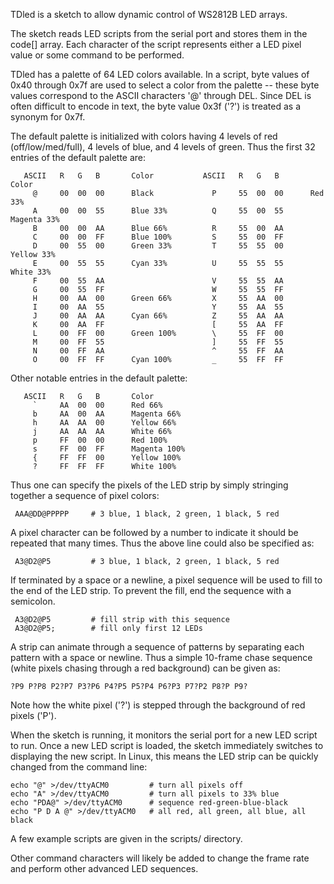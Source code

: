TDled is a sketch to allow dynamic control of WS2812B LED arrays.  

The sketch reads LED scripts from the serial port and stores 
them in the code[] array.  Each character of the script represents
either a LED pixel value or some command to be performed.

TDled has a palette of 64 LED colors available.  In a script, byte
values of 0x40 through 0x7f are used to select a color from the
palette -- these byte values correspond to the ASCII characters '@'
through DEL.  Since DEL is often difficult to encode in text, the
byte value 0x3f ('?') is treated as a synonym for 0x7f.

The default palette is initialized with colors having 4 levels of
red (off/low/med/full), 4 levels of blue, and 4 levels of green.
Thus the first 32 entries of the default palette are:

```
   ASCII   R   G   B       Color           ASCII   R   G   B       Color
     @     00  00  00      Black             P     55  00  00      Red 33%
     A     00  00  55      Blue 33%          Q     55  00  55      Magenta 33%
     B     00  00  AA      Blue 66%          R     55  00  AA
     C     00  00  FF      Blue 100%         S     55  00  FF
     D     00  55  00      Green 33%         T     55  55  00      Yellow 33%
     E     00  55  55      Cyan 33%          U     55  55  55      White 33%
     F     00  55  AA                        V     55  55  AA
     G     00  55  FF                        W     55  55  FF
     H     00  AA  00      Green 66%         X     55  AA  00
     I     00  AA  55                        Y     55  AA  55
     J     00  AA  AA      Cyan 66%          Z     55  AA  AA
     K     00  AA  FF                        [     55  AA  FF
     L     00  FF  00      Green 100%        \     55  FF  00
     M     00  FF  55                        ]     55  FF  55
     N     00  FF  AA                        ^     55  FF  AA
     O     00  FF  FF      Cyan 100%         _     55  FF  FF
```

Other notable entries in the default palette:

```
   ASCII   R   G   B       Color           
     `     AA  00  00      Red 66%
     b     AA  00  AA      Magenta 66%
     h     AA  AA  00      Yellow 66%
     j     AA  AA  AA      White 66%
     p     FF  00  00      Red 100%
     s     FF  00  FF      Magenta 100%
     {     FF  FF  00      Yellow 100%
     ?     FF  FF  FF      White 100%
```

Thus one can specify the pixels of the LED strip by simply stringing together
a sequence of pixel colors:

     AAA@DD@PPPPP     # 3 blue, 1 black, 2 green, 1 black, 5 red

A pixel character can be followed by a number to indicate it should be 
repeated that many times.  Thus the above line could also be specified as:

     A3@D2@P5         # 3 blue, 1 black, 2 green, 1 black, 5 red

If terminated by a space or a newline, a pixel sequence will
be used to fill to the end of the LED strip.  To prevent the fill,
end the sequence with a semicolon.

     A3@D2@P5         # fill strip with this sequence
     A3@D2@P5;        # fill only first 12 LEDs

A strip can animate through a sequence of patterns by separating each
pattern with a space or newline.  Thus a simple 10-frame chase sequence
(white pixels chasing through a red background) can be given as:

    ?P9 P?P8 P2?P7 P3?P6 P4?P5 P5?P4 P6?P3 P7?P2 P8?P P9?

Note how the white pixel ('?') is stepped through the background of red
pixels ('P').

When the sketch is running, it monitors the serial port for a new
LED script to run.  Once a new LED script is loaded, the sketch immediately
switches to displaying the new script.  In Linux, this means the LED
strip can be quickly changed from the command line:

    echo "@" >/dev/ttyACM0         # turn all pixels off
    echo "A" >/dev/ttyACM0         # turn all pixels to 33% blue
    echo "PDA@" >/dev/ttyACM0      # sequence red-green-blue-black
    echo "P D A @" >/dev/ttyACM0   # all red, all green, all blue, all black

A few example scripts are given in the scripts/ directory.

Other command characters will likely be added to change the frame rate
and perform other advanced LED sequences.
